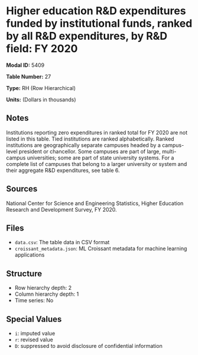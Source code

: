 # Higher education R&D expenditures funded by institutional funds, ranked by all R&D expenditures, by R&D field: FY 2020

**Modal ID:** 5409

**Table Number:** 27

**Type:** RH (Row Hierarchical)

**Units:** (Dollars in thousands)

## Notes

Institutions reporting zero expenditures in ranked total for FY 2020 are not listed in this table. Tied institutions are ranked alphabetically. Ranked institutions are geographically separate campuses headed by a campus-level president or chancellor. Some campuses are part of large, multi-campus universities; some are part of state university systems. For a complete list of campuses that belong to a larger university or system and their aggregate R&D expenditures, see table 6.

## Sources

National Center for Science and Engineering Statistics, Higher Education Research and Development Survey, FY 2020.

## Files

- `data.csv`: The table data in CSV format
- `croissant_metadata.json`: ML Croissant metadata for machine learning applications

## Structure

- Row hierarchy depth: 2
- Column hierarchy depth: 1
- Time series: No

## Special Values

- `i`: imputed value
- `r`: revised value
- `D`: suppressed to avoid disclosure of confidential information
